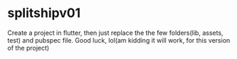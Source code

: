 # splitshipv01

Create a project in flutter, then just replace the the few folders(lib, assets, test) and pubspec file.
Good luck, lol(am kidding it will work, for this version of the project)
